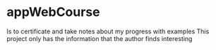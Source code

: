 # appWebCourse
Is to certificate and take notes about my progress with examples
This project only has the information that the author finds interesting
